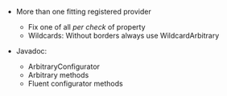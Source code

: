 - More than one fitting registered provider
  - Fix one of all _per check_ of property
  - Wildcards: Without borders always use WildcardArbitrary

- Javadoc:
  - ArbitraryConfigurator
  - Arbitrary methods
  - Fluent configurator methods
